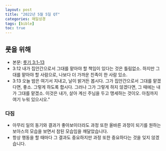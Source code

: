```yaml
---
layout: post
title: "2022년 5월 5일 QT"
categories: 매일성경
tags: [bible]
toc: true
---
```


## 룻을 위해
- 본문: [룻기 3:1-13](https://www.bskorea.or.kr/bible/korbibReadpage.php?version=SAENEW&book=rut&chap=3&sec=1&cVersion=&fontSize=15px&fontWeight=normal)
- 3:12 내가 집안간으로서 그대를 맡아야 할 책임이 있다는 것은 틀림없소. 하지만 그대를 맡아야 할 사람으로, 나보다 더 가까운 친족이 한 사람 있소.
- 3:13 오늘 밤은 여기서 지내고, 날이 밝거든 봅시다. 그가 집안간으로서 그대를 맡겠다면, 좋소. 그렇게 하도록 합시다. 그러나 그가 그렇게 하지 않겠다면, 그 때에는 내가 그대를 맡겠소. 이것은 내가, 살아 계신 주님을 두고 맹세하는 것이오. 아침까지 여기 누워 있으시오."

### 다짐
- 아무리 일의 동기와 결과가 좋아보이더라도 과정 또한 올바른 과정이 되기를 원하는 보아스의 모습을 보면서 참된 모습임을 깨달았습니다.
- 항상 행동을 할 때마다 그 결과도 중요하지만 과정 또한 중요하다는 것을 잊지 않겠습니다.
